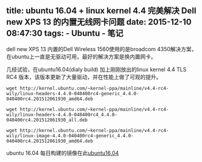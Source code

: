 title: ubuntu 16.04 + linux kernel 4.4 完美解决 Dell new XPS 13 的内置无线网卡问题
date: 2015-12-10 08:47:30
tags:
    - Ubuntu
    - 笔记
---

dell new XPS 13 内置的Dell Wireless 1560使用的是broadcom 4350解决方案，在ubuntu上一直是无驱动可用，最好的解决方案是换内置网卡。

几经试验，在ubuntu16.04(dialy build) 加上刚刚放出的linux kernel 4.4 TLS RC4 版本，该版本更新了大量驱动，并在性能上做了可观的提升。

```
wget http://kernel.ubuntu.com/~kernel-ppa/mainline/v4.4-rc4-wily/linux-headers-4.4.0-040400rc4-generic_4.4.0-040400rc4.201512061930_amd64.deb

wget http://kernel.ubuntu.com/~kernel-ppa/mainline/v4.4-rc4-wily/linux-headers-4.4.0-040400rc4_4.4.0-040400rc4.201512061930_all.deb

wget http://kernel.ubuntu.com/~kernel-ppa/mainline/v4.4-rc4-wily/linux-image-4.4.0-040400rc4-generic_4.4.0-040400rc4.201512061930_amd64.deb
```

ubuntu 16.04 每日构建的镜像在此[ubuntu16.04](http://cdimage.ubuntu.com/daily-live/current/xenial-desktop-amd64.iso)
